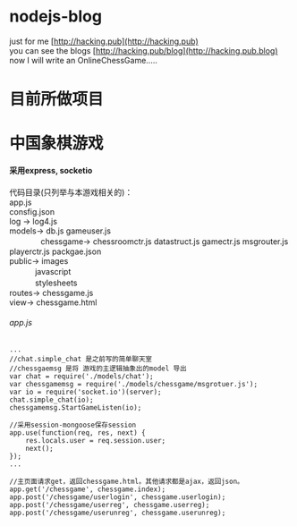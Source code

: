 # nodejs-blog
just for me [http://hacking.pub](http://hacking.pub)  
you can see the blogs [http://hacking.pub/blog](http://hacking.pub.blog)  
now I will write an OnlineChessGame.....

# 目前所做项目
# 中国象棋游戏

#### 采用express, socketio
代码目录(只列举与本游戏相关的)：  
app.js  
consfig.json  
log -> log4.js  
models-> db.js gameuser.js  
　　　　chessgame-> chessroomctr.js datastruct.js gamectr.js msgrouter.js playerctr.js 
packgae.json  
public-> images  
　　　 javascript  
　　　 stylesheets  
routes-> chessgame.js  
view-> chessgame.html  

###### app.js
```
...
//chat.simple_chat 是之前写的简单聊天室
//chessgaemsg 是将 游戏的主逻辑抽象出的model 导出
var chat = require('./models/chat');
var chessgamemsg = require('./models/chessgame/msgrotuer.js');
var io = require('socket.io')(server);
chat.simple_chat(io);
chessgamemsg.StartGameListen(io);

//采用session-mongoose保存session
app.use(function(req, res, next) {
	res.locals.user = req.session.user;
	next();
});
...

//主页面请求get，返回chessgame.html。其他请求都是ajax，返回json。
app.get('/chessgame', chessgame.index);
app.post('/chessgame/userlogin', chessgame.userlogin);
app.post('/chessgame/userreg', chessgame.userreg);
app.post('/chessgame/userunreg', chessgame.userunreg);
```
